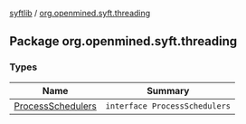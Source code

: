 [syftlib](../index.md) / [org.openmined.syft.threading](./index.md)

## Package org.openmined.syft.threading

### Types

| Name | Summary |
|---|---|
| [ProcessSchedulers](-process-schedulers/index.md) | `interface ProcessSchedulers` |
